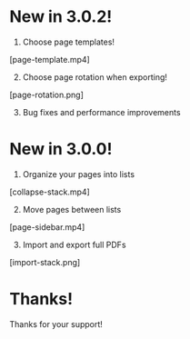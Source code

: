 # New in 3.0.2!

1. Choose page templates!

[page-template.mp4]

2. Choose page rotation when exporting!

[page-rotation.png]

3. Bug fixes and performance improvements

# New in 3.0.0!
1. Organize your pages into lists

[collapse-stack.mp4]

2. Move pages between lists

[page-sidebar.mp4]

3. Import and export full PDFs

[import-stack.png]

# Thanks!
Thanks for your support!
